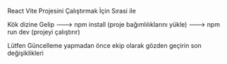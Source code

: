 React Vite Projesini Çalıştırmak İçin Sırasi ile 

Kök dizine Gelip 
      ---> npm install (proje bağımlılıklarını yükle)
      ---> npm run dev (projeyi çalıştırır)

Lütfen Güncelleme yapmadan önce ekip olarak gözden geçirin son değişiklikleri  
